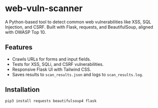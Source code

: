 # web-vuln-scanner
A Python-based tool to detect common web vulnerabilities like XSS, SQL Injection, and CSRF. Built with Flask, requests, and BeautifulSoup, aligned with OWASP Top 10.
## Features
- Crawls URLs for forms and input fields.
- Tests for XSS, SQLi, and CSRF vulnerabilities.
- Responsive Flask UI with Tailwind CSS.
- Saves results to `scan_results.json` and logs to `scan_results.log`.

## Installation
```bash
pip3 install requests beautifulsoup4 flask



